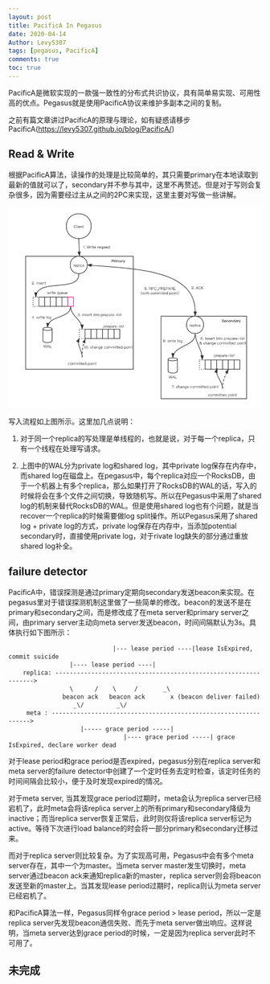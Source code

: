 ```yaml
---
layout: post
title: PacificA In Pegasus
date: 2020-04-14
Author: Levy5307
tags: [pegasus, PacificA]
comments: true
toc: true
---
```


PacificA是微软实现的一款强一致性的分布式共识协议，具有简单易实现、可用性高的优点。Pegasus就是使用PacificA协议来维护多副本之间的复制。

之前有篇文章讲过PacificA的原理与理论，如有疑惑请移步PacificA(https://levy5307.github.io/blog/PacificA/)

## Read & Write
根据PacificA算法，读操作的处理是比较简单的，其只需要primary在本地读取到最新的值就可以了，secondary并不参与其中，这里不再赘述。但是对于写则会复杂很多，因为需要经过主从之间的2PC来实现，这里主要对写做一些讲解。

![Write流程](../images/pegasus-pacifica-write-process.png)

写入流程如上图所示。这里加几点说明：

1. 对于同一个replica的写处理是单线程的，也就是说，对于每一个replica，只有一个线程在处理写请求。

2. 上图中的WAL分为private log和shared log，其中private log保存在内存中，而shared log在磁盘上。在pegasus中，每个replica对应一个RocksDB，由于一个机器上有多个replica，那么如果打开了RocksDB的WAL的话，写入的时候将会在多个文件之间切换，导致随机写。所以在Pegasus中采用了shared log的机制来替代RocksDB的WAL。但是使用shared log也有个问题，就是当recover一个replica的时候需要做log split操作。所以Pegasus采用了shared log + private log的方式，private log保存在内存中，当添加potential secondary时，直接使用private log，对于rivate log缺失的部分通过重放shared log补全。

## failure detector

PacificA中，错误探测是通过primary定期向secondary发送beacon来实现。在pegasus里对于错误探测机制这里做了一些简单的修改。beacon的发送不是在primary和secondary之间，而是修改成了在meta server和primary server之间，由primary server主动向meta server发送beacon，时间间隔默认为3s。具体执行如下图所示：

```
                             |--- lease period ----|lease IsExpired, commit suicide
                 |---- lease period ----|
    replica: ---------------------------------------------------------------->
                 \      /    \     /       _\
               beacon ack   beacon ack       x (beacon deliver failed)
                  _\/         _\/
     meta : ---------------------------------------------------------------->
                    |----- grace period -----|
                                |---- grace period -----| grace IsExpired, declare worker dead
```

对于lease period和grace period是否expired，pegasus分别在replica server和meta server的failure detector中创建了一个定时任务去定时检查，该定时任务的时间间隔会比较小，便于及时发现expired的情况。

对于meta server, 当其发现grace period过期时，meta会认为replica server已经宕机了，此时meta会将该replica server上的所有primary和secondary降级为inactive；而当replica server恢复正常后，此时则仅将该replica server标记为active。等待下次进行load balance的时会将一部分primary和secondary迁移过来。

而对于replica server则比较复杂。为了实现高可用，Pegasus中会有多个meta server存在，其中一个为master。当meta server master发生切换时，meta server通过beacon ack来通知replica新的master，replica server则会将beacon发送至新的master上。当其发现lease period过期时，replica则认为meta server已经宕机了。

和PacificA算法一样，Pegasus同样令grace period > lease period，所以一定是replica server先发现beacon通信失败、而先于meta server做出响应。这样说明，当meta server达到grace period的时候，一定是因为replica server此时不可用了。

## 未完成
